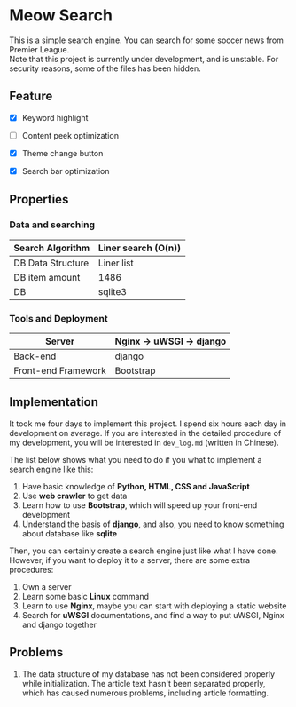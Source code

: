 # Meow Search

This is a simple search engine. You can search for some soccer news from Premier League.  
Note that this project is currently under development, and is unstable. For security reasons, some of the files has been hidden.  



## Feature

- [x] Keyword highlight
- [ ] Content peek optimization
- [x] Theme change button
- [x] Search bar optimization



## Properties

### Data and searching

| Search Algorithm  | Liner search (O(n)) |
| ----------------- | ------------------- |
| DB Data Structure | Liner list          |
| DB item amount    | 1486                |
| DB                | sqlite3             |

### Tools and Deployment

| Server              | Nginx -> uWSGI -> django |
| ------------------- | ------------------------ |
| Back-end            | django                   |
| Front-end Framework | Bootstrap                |



## Implementation

It took me four days to implement this project. I spend six hours each day in development on average. If you are interested in the detailed procedure of my development, you will be interested in `dev_log.md` (written in Chinese).  

The list below shows what you need to do if you what to implement a search engine like this:  
1. Have basic knowledge of **Python, HTML, CSS and JavaScript**
2. Use **web crawler** to get data
3. Learn how to use **Bootstrap**, which will speed up your front-end development
4. Understand the basis of **django**, and also, you need to know something about database like **sqlite**

Then, you can certainly create a search engine just like what I have done. However, if you want to deploy it to a server, there are some extra procedures:  
1. Own a server
2. Learn some basic **Linux** command
3. Learn to use **Nginx**, maybe you can start with deploying a static website
4. Search for **uWSGI** documentations, and find a way to put uWSGI, Nginx and django together



## Problems

1. The data structure of my database has not been considered properly while initialization. The article text hasn't been separated properly, which has caused numerous problems, including article formatting.
